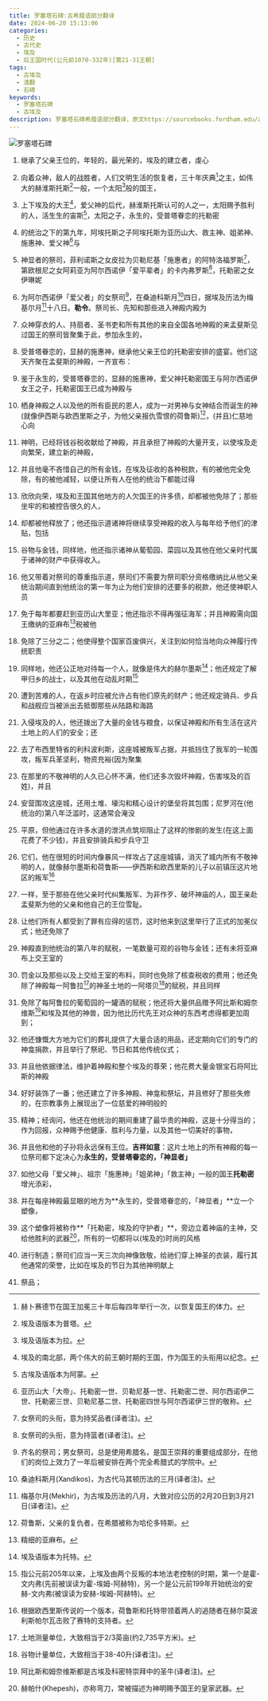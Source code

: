 ```yaml
---
title: 罗塞塔石碑:古希腊语部分翻译
date: 2024-06-20 15:13:06
categories:
  - 历史
  - 古代史
  - 埃及
  - 后王国时代(公元前1070-332年)[第21-31王朝]
tags:
  - 古埃及
  - 渣翻
  - 石碑
keywords:
  - 罗塞塔石碑
  - 古埃及
description: 罗塞塔石碑希腊语部分翻译，原文https://sourcebooks.fordham.edu/ancient/asbook04.asp
---
```

![罗塞塔石碑](rosetta-stone.jpg "罗塞塔石碑")

1. 继承了父亲王位的，年轻的，最光荣的，埃及的建立者，虔心

2. 向着众神，敌人的战胜者，人们文明生活的恢复者，三十年庆典[^1]之主，如伟大的赫淮斯托斯[^2]一般，一个太阳[^3]般的国王，

3. 上下埃及的大王[^4]，爱父神的后代，赫淮斯托斯认可的人之一，太阳赐予胜利的人，活生生的宙斯[^5]，太阳之子，永生的，受普塔眷恋的托勒密

4. 的统治之下的第九年，阿埃托斯之子阿埃托斯为亚历山大、救主神、姐弟神、施惠神、爱父神[^6]与

5. 神显者的祭司，菲利诺斯之女皮拉为贝勒尼基「施惠者」的阿特洛福罗斯[^7]，第欧根尼之女阿莉亚为阿尔西诺伊「爱平辈者」的卡内弗罗斯[^8]，托勒密之女伊琳妮

6. 为阿尔西诺伊「爱父者」的女祭司[^9]，在桑迪科斯月[^10]四日，据埃及历法为梅基尔月[^11]十八日。**勒令**。祭司长、先知和那些进入神殿内殿为

7. 众神穿衣的人、持扇者、圣书吏和所有其他的来自全国各地神殿的来孟斐斯见过国王的祭司皆聚集于此，参加永生的，

8. 受普塔眷恋的，显赫的施惠神，继承他父亲王位的托勒密安排的盛宴。他们这天齐聚在孟斐斯的神殿，一齐宣布：

9. 鉴于永生的，受普塔眷恋的，显赫的施惠神，爱父神托勒密国王与阿尔西诺伊女王之子，托勒密国王已成为神殿与

10. 栖身神殿之人以及他的所有臣民的恩人，成为一对男神与女神结合而诞生的神(就像伊西斯与欧西里斯之子，为他父亲报仇雪恨的荷鲁斯)[^12]，(并且)仁慈地心向

11. 神明，已经将钱谷税收献给了神殿，并且承担了神殿的大量开支，以使埃及走向繁荣，建立新的神殿，

12. 并且他毫不吝惜自己的所有金钱，在埃及征收的各种税款，有的被他完全免除，有的被他减轻，以便让所有人在他的统治下都能过得

13. 欣欣向荣，埃及和王国其他地方的人欠国王的许多债，却都被他免除了；那些坐牢的和被控告很久的人，

14. 却都被他释放了；他还指示道诸神将继续享受神殿的收入与每年给予他们的津贴，包括

15. 谷物与金钱，同样地，他还指示诸神从葡萄园、菜园以及其他在他父亲时代属于诸神的财产中获得收入。

16. 他又带着对祭司的尊重指示道，祭司们不需要为祭司职分资格缴纳比从他父亲统治期间直到他统治的第一年为止为他们安排的还要多的税款，他还使神职人员

17. 免于每年都要赶到亚历山大里亚；他还指示不得再强征海军；并且神殿需向国王缴纳的亚麻布[^13]税被他

18. 免除了三分之二；他使得整个国家百废俱兴，关注到如何恰当地向众神履行传统职责

19. 同样地，他还公正地对待每一个人，就像是伟大的赫尔墨斯[^14]；他还规定了解甲归乡的战士，以及其他在动乱时期[^15]

20. 遭到苦难的人，在返乡时应被允许占有他们原先的财产；他还规定骑兵、步兵和战舰应当被派出去抵御那些从陆路和海路

21. 入侵埃及的人，他还拨出了大量的金钱与粮食，以保证神殿和所有生活在这片土地上的人们的安全；还

22. 去了布西里特省的利科波利斯，这座城被叛军占据，并抵挡住了我军的一轮围攻，叛军兵革坚利，物资充裕(因为聚集

23. 在那里的不敬神明的人久已心怀不满，他们还多次毁坏神殿，伤害埃及的百姓)，并且

24. 安营围攻这座城，还用土堆、壕沟和精心设计的堡垒将其包围；尼罗河在(他统治的)第八年泛滥时，这通常会淹没

25. 平原，但他通过在许多水道的泄洪点筑坝阻止了这样的惨剧的发生(在这上面花费了不少钱)，并且安排骑兵和步兵守卫

26. 它们，他在很短的时间内像暴风一样攻占了这座城镇，消灭了城内所有不敬神明的人，就像赫尔墨斯和荷鲁斯——伊西斯和欧西里斯的儿子以前镇压这片地区的叛军[^16]

27. 一样，至于那些在他父亲时代纠集叛军、为非作歹、破坏神庙的人，国王亲赴孟斐斯为他的父亲和他自己的王位雪耻。

28. 让他们所有人都受到了罪有应得的惩罚，这时他来到这里举行了正式的加冕仪式；他还免除了

29. 神殿直到他统治的第八年的赋税，一笔数量可观的谷物与金钱；还有未将亚麻布上交王室的

30. 罚金以及那些以及上交给王室的布料，同时也免除了核查税收的费用；他还免除了神殿每一阿鲁拉[^17]的神圣土地的一阿塔贝[^18]的赋税，并且同样

31. 免除了每阿鲁拉的葡萄园的一罐酒的赋税；他还将大量供品赠予阿比斯和姆奈维斯[^19]和埃及其他的神兽，因为他比历代先王对众神的东西考虑得都更加周到；

32. 他还慷慨大方地为它们的葬礼提供了大量合适的用品，还定期向它们的专门的神龛捐款，并且举行了祭祀、节日和其他传统仪式；

33. 并且他依据律法，维护着神殿和整个埃及的尊荣；他花费大量金银宝石将阿比斯的神殿

34. 好好装饰了一番；他还建立了许多神殿、神龛和祭坛，并且修好了那些失修的，在宗教事务上展现出了一位慈爱的神明般的

35. 精神；经询问，他还在他统治的期间重建了最华贵的神殿，这是十分得当的；作为回报，众神赐予他健康、胜利与力量，以及其他一切美好的事物，

36. 并且他和他的子孙将永远保有王位。**吉祥如意**：这片土地上的所有神殿的每一位祭司都下定决心为**永生的，受普塔眷恋的，「神显者」**

37. 如他父母「爱父神」、祖宗「施惠神」「姐弟神」「救主神」一般的国王**托勒密**增光添彩，

38. 并在每座神殿最显眼的地方为**永生的，受普塔眷恋的，「神显者」**立一个塑像，

39. 这个塑像将被称作**「托勒密，埃及的守护者」**，旁边立着神庙的主神，交给他胜利的武器[^20]，所有的一切都将以(埃及的)时尚的风格

40. 进行制造；祭司们应当一天三次向神像致敬，给祂们穿上神圣的衣装，履行其他通常的荣誉，比如在埃及的节日为其他神明献上

41. 祭品；

[^1]: 赫卜赛德节在国王加冕三十年后每四年举行一次，以恢复国王的体力。
[^2]: 埃及语版本为普塔。
[^3]: 埃及语版本为拉。
[^4]: 埃及的南北部，两个伟大的前王朝时期的王国，作为国王的头衔用以纪念。
[^5]: 古埃及语版本为阿蒙。
[^6]: 亚历山大「大帝」、托勒密一世、贝勒尼基一世、托勒密二世、阿尔西诺伊二世、托勒密三世、贝勒尼基二世、托勒密四世与阿尔西诺伊三世的敬称。
[^7]: 女祭司的头衔，意为持奖品者(译者注)。
[^8]: 女祭司的头衔，意为持篮者(译者注)。
[^9]: 齐名的祭司；男女祭司，总是使用希腊名，是国王崇拜的重要组成部分，在他们的岗位上效力了一年后被安排在两个完全希腊式的学院中。
[^10]: 桑迪科斯月(Xandikos)，为古代马其顿历法的三月(译者注)。
[^11]: 梅基尔月(Mekhir)，为古埃及历法的八月，大致对应公历的2月20日到3月21日(译者注)。
[^12]: 荷鲁斯，父亲的复仇者，在希腊被称为哈伦多特斯。
[^13]: 精细的亚麻布。
[^14]: 埃及语版本为托特。
[^15]: 指公元前205年以来，上埃及由两个反叛的本地法老控制的时期，第一个是霍-文内弗(先前被误读为霍-埃姆-阿赫特)，另一个是公元前199年开始统治的安赫-文内弗(被误读为安赫-埃姆-阿赫特)。
[^16]: 根据欧西里斯传说的一个版本，荷鲁斯和托特带领着两人的追随者在赫尔莫波利斯帕尔瓦击败了赛特的支持者。
[^17]: 土地测量单位，大致相当于2/3英亩(约2,735平方米)。
[^18]: 谷物计量单位，大致相当于38-40升(译者注)。
[^19]: 阿比斯和姆奈维斯都是古埃及科密特崇拜中的圣牛(译者注)。
[^20]: 赫帕什(Khepesh)，亦称弯刀，常被描述为神明赐予国王的皇家武器。
